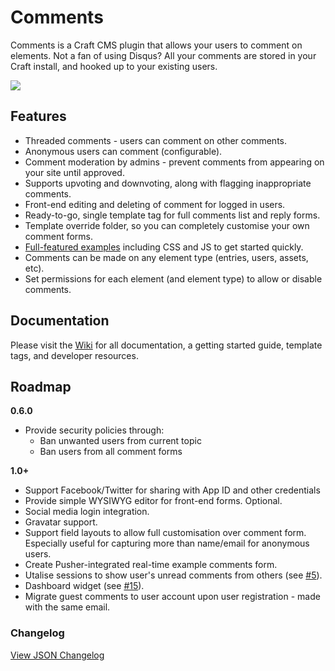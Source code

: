 # Comments

Comments is a Craft CMS plugin that allows your users to comment on elements. Not a fan of using Disqus? All your comments are stored in your Craft install, and hooked up to your existing users.

<img src="https://raw.githubusercontent.com/engram-design/Comments/master/screenshots/main.png" />


## Features

- Threaded comments - users can comment on other comments.
- Anonymous users can comment (configurable).
- Comment moderation by admins - prevent comments from appearing on your site until approved.
- Supports upvoting and downvoting, along with flagging inappropriate comments.
- Front-end editing and deleting of comment for logged in users.
- Ready-to-go, single template tag for full comments list and reply forms.
- Template override folder, so you can completely customise your own comment forms.
- [Full-featured examples](https://github.com/engram-design/Comments/tree/master/examples) including CSS and JS to get started quickly.
- Comments can be made on any element type (entries, users, assets, etc).
- Set permissions for each element (and element type) to allow or disable comments.


## Documentation

Please visit the [Wiki](https://github.com/engram-design/Comments/wiki) for all documentation, a getting started guide, template tags, and developer resources.


## Roadmap

**0.6.0**

- Provide security policies through:
	- Ban unwanted users from current topic
	- Ban users from all comment forms

**1.0+**

- Support Facebook/Twitter for sharing with App ID and other credentials
- Provide simple WYSIWYG editor for front-end forms. Optional.
- Social media login integration.
- Gravatar support.
- Support field layouts to allow full customisation over comment form. Especially useful for capturing more than name/email for anonymous users.
- Create Pusher-integrated real-time example comments form.
- Utalise sessions to show user's unread comments from others (see [#5](https://github.com/engram-design/Comments/issues/5)).
- Dashboard widget (see [#15](https://github.com/engram-design/Comments/issues/15)).
- Migrate guest comments to user account upon user registration - made with the same email.


### Changelog

[View JSON Changelog](https://github.com/engram-design/Comments/blob/master/changelog.json)
